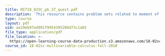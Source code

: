 ```yaml
---
title: MIT18_02SC_pb_37_quest.pdf
description: 'This resource contains problem sets related to moment of inertia. '
type: course
layout: pdf
uid: aa19eb97ed091f9954395208d73c1a65
file_type: application/pdf
file_location: >-
  https://open-learning-course-data-production.s3.amazonaws.com/18-02sc-multivariable-calculus-fall-2010/aa19eb97ed091f9954395208d73c1a65_MIT18_02SC_pb_37_quest.pdf
course_id: 18-02sc-multivariable-calculus-fall-2010
---
```


